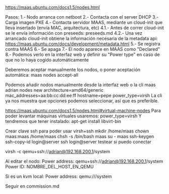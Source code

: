 https://maas.ubuntu.com/docs1.5/nodes.html

Pasos:
  1.- Nodo arranca con netboot
  2.- Contacta con el server DHCP
  3.- Carga imagen PXE
  4.- Contacta servidor MAAS, mediante un cloud-init que lleva insertado (envía MAC, arquitectura, etc)
    4.1.- Antes de correr cloud-init se le envía información con preseeds: preseeds.md
    4.2.- Una vez arrancado cloud-init obtiene la información necesaria de la metadata api: https://maas.ubuntu.com/docs/development/metadata.html
  5.- Se registra contra MAAS
  6.- Se apaga
  7.- El nodo aparece en MAAS como "Declared"
  8.- Podemos verlo en la interfaz web y definir su "Power type" en caso de que no lo haya cogido automáticamente






Deberemos aceptar manualmente los nodos, o poner aceptación automática:
maas <profile> nodes accept-all

Podemos añadir nodos manualmente desde la interfaz web o la cli
maas adrian nodes new architecture=amd64/generic mac_addresses=aa:bb:cc:dd:ee:ff hostname=pepe power_type=virsh
La cli ya nos muestra que opciones podemos seleccionar, así que es preferible.

https://maas.ubuntu.com/docs1.5/nodes.html#virtual-machine-nodes
Para poder levantar máquinas virtuales usaremos:
power_type=virsh
Y tendremos que tener instalado:
apt-get install libvirt-bin

Crear clave ssh para poder usar virsh+ssh
mkdir /home/maas
chown maas:maas /home/maas
chsh -s /bin/bash maas
su - maas
ssh-keygen
ssh-copy-id login@server
ssh login@server
  testear si puedo conectar

virsh -c qemu+ssh://adrian@192.168.200.1/system

Al editar el nodo:
Power address: qemu+ssh://adrian@192.168.200.1/system
Power ID: NOMBRE_DEL_HOST_EN_QEMU

Si es un kvm local:
Power address: qemu:///system



Seguir en commission.md
